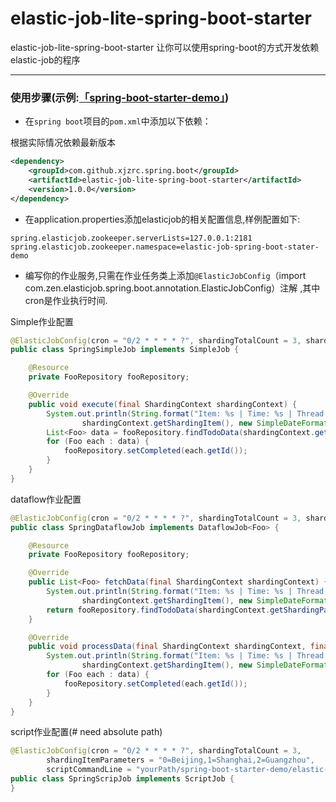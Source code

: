  elastic-job-lite-spring-boot-starter
===================================
 elastic-job-lite-spring-boot-starter
让你可以使用spring-boot的方式开发依赖elastic-job的程序

*****

### 使用步骤(示例:[「spring-boot-starter-demo」](https://github.com/xjzrc/spring-boot-starter-demo))

* 在`spring boot`项目的`pom.xml`中添加以下依赖：

根据实际情况依赖最新版本
```xml
<dependency>
    <groupId>com.github.xjzrc.spring.boot</groupId>
    <artifactId>elastic-job-lite-spring-boot-starter</artifactId>
    <version>1.0.0</version>
</dependency>
```

* 在application.properties添加elasticjob的相关配置信息,样例配置如下:

```properties
spring.elasticjob.zookeeper.serverLists=127.0.0.1:2181
spring.elasticjob.zookeeper.namespace=elastic-job-spring-boot-stater-demo
```

* 编写你的作业服务,只需在作业任务类上添加`@ElasticJobConfig`（import com.zen.elasticjob.spring.boot.annotation.ElasticJobConfig）注解 ,其中cron是作业执行时间.

Simple作业配置
```java
@ElasticJobConfig(cron = "0/2 * * * * ?", shardingTotalCount = 3, shardingItemParameters = "0=Beijing,1=Shanghai,2=Guangzhou")
public class SpringSimpleJob implements SimpleJob {

    @Resource
    private FooRepository fooRepository;

    @Override
    public void execute(final ShardingContext shardingContext) {
        System.out.println(String.format("Item: %s | Time: %s | Thread: %s | %s",
                shardingContext.getShardingItem(), new SimpleDateFormat("HH:mm:ss").format(new Date()), Thread.currentThread().getId(), "SIMPLE"));
        List<Foo> data = fooRepository.findTodoData(shardingContext.getShardingParameter(), 10);
        for (Foo each : data) {
            fooRepository.setCompleted(each.getId());
        }
    }
}
```

dataflow作业配置
```java
@ElasticJobConfig(cron = "0/2 * * * * ?", shardingTotalCount = 3, shardingItemParameters = "0=Beijing,1=Shanghai,2=Guangzhou")
public class SpringDataflowJob implements DataflowJob<Foo> {

    @Resource
    private FooRepository fooRepository;

    @Override
    public List<Foo> fetchData(final ShardingContext shardingContext) {
        System.out.println(String.format("Item: %s | Time: %s | Thread: %s | %s",
                shardingContext.getShardingItem(), new SimpleDateFormat("HH:mm:ss").format(new Date()), Thread.currentThread().getId(), "DATAFLOW FETCH"));
        return fooRepository.findTodoData(shardingContext.getShardingParameter(), 10);
    }

    @Override
    public void processData(final ShardingContext shardingContext, final List<Foo> data) {
        System.out.println(String.format("Item: %s | Time: %s | Thread: %s | %s",
                shardingContext.getShardingItem(), new SimpleDateFormat("HH:mm:ss").format(new Date()), Thread.currentThread().getId(), "DATAFLOW PROCESS"));
        for (Foo each : data) {
            fooRepository.setCompleted(each.getId());
        }
    }
}
```
script作业配置(# need absolute path)
```java
@ElasticJobConfig(cron = "0/2 * * * * ?", shardingTotalCount = 3,
        shardingItemParameters = "0=Beijing,1=Shanghai,2=Guangzhou",
        scriptCommandLine = "yourPath/spring-boot-starter-demo/elastic-job-spring-boot-starter-demo/src/main/resources/script/demo.sh")
public class SpringScripJob implements ScriptJob {
}
```